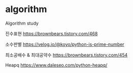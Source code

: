 # algorithm
Algorithm study

진수표현
https://brownbears.tistory.com/468

소수판별
https://velog.io/@koyo/python-is-prime-number

최소공배수 & 최대공약수
https://brownbears.tistory.com/454

Heapq
https://www.daleseo.com/python-heapq/

